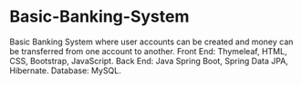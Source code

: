 # Basic-Banking-System
Basic Banking System where user accounts can be created and money can be transferred from one account to another.
Front End: Thymeleaf, HTML, CSS, Bootstrap, JavaScript.
Back End: Java Spring Boot, Spring Data JPA, Hibernate.
Database: MySQL.

